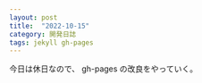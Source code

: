 ```yaml
---
layout: post
title:  "2022-10-15"
category: 開発日誌
tags: jekyll gh-pages
---
```


今日は休日なので、 gh-pages の改良をやっていく。

